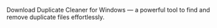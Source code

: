 Download Duplicate Cleaner for Windows — a powerful tool to find and remove duplicate files effortlessly.
